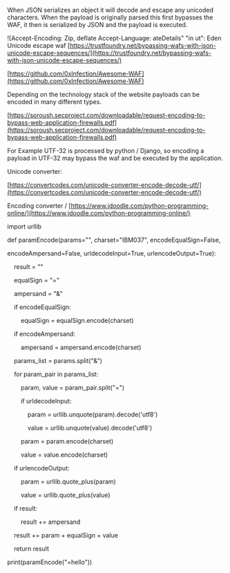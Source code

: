 When JSON serializes an object it will decode and escape any unicoded characters. When the payload is originally parsed this first bypasses the WAF, it then is serialized by JSON and the payload is executed.

![Accept-Encoding: Zip, deflate 
Accept-Language: 
ateDetails" "in ut": 
Eden 
Unicode escape waf 
[https://trustfoundry.net/bypassing-wafs-with-json-unicode-escape-sequences/](https://trustfoundry.net/bypassing-wafs-with-json-unicode-escape-sequences/)

[https://github.com/0xInfection/Awesome-WAF](https://github.com/0xInfection/Awesome-WAF)

Depending on the technology stack of the website payloads can be encoded in many different types.

[https://soroush.secproject.com/downloadable/request-encoding-to-bypass-web-application-firewalls.pdf](https://soroush.secproject.com/downloadable/request-encoding-to-bypass-web-application-firewalls.pdf)

For Example UTF-32 is processed by python / Django, so encoding a payload in UTF-32 may bypass the waf and be executed by the application.

Unicode converter:

[https://convertcodes.com/unicode-converter-encode-decode-utf/](https://convertcodes.com/unicode-converter-encode-decode-utf/)

Encoding converter / [https://www.jdoodle.com/python-programming-online/](https://www.jdoodle.com/python-programming-online/)

import urllib

def paramEncode(params="", charset="IBM037", encodeEqualSign=False,

encodeAmpersand=False, urldecodeInput=True, urlencodeOutput=True):

    result = ""

    equalSign = "="

    ampersand = "&"

    if encodeEqualSign:

        equalSign = equalSign.encode(charset)

    if encodeAmpersand:

        ampersand = ampersand.encode(charset)

    params_list = params.split("&")

    for param_pair in params_list:

        param, value = param_pair.split("=")

        if urldecodeInput:

            param = urllib.unquote(param).decode('utf8')

            value = urllib.unquote(value).decode('utf8')

        param = param.encode(charset)

        value = value.encode(charset)

    if urlencodeOutput:

        param = urllib.quote_plus(param)

        value = urllib.quote_plus(value)

    if result:

        result += ampersand

    result += param + equalSign + value

    return result

print(paramEncode("=hello"))